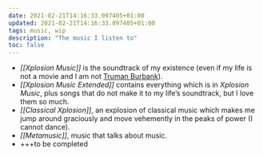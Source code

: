 ```yaml
---
date: 2021-02-21T14:16:33.097405+01:00
updated: 2021-02-21T14:16:33.097405+01:00
tags: music, wip
description: "The music I listen to"
toc: false
---
```

- *[[Xplosion Music]]* is the soundtrack of my existence (even if my life is not a movie and I am not [Truman Burbank](https://en.wikipedia.org/wiki/The_Truman_Show "The Truman Show on Wiipedia")).
- *[[Xplosion Music Extended]]* contains everything which is in *Xplosion Music*, plus songs that do not make it to my life’s soundtrack, but I love them so much.
- *[[Classical Xplosion]]*, an explosion of classical music which makes me jump around graciously and move vehemently in the peaks of power (I cannot dance).
- *[[Metamusic]]*, music that talks about music.
- +++to be completed